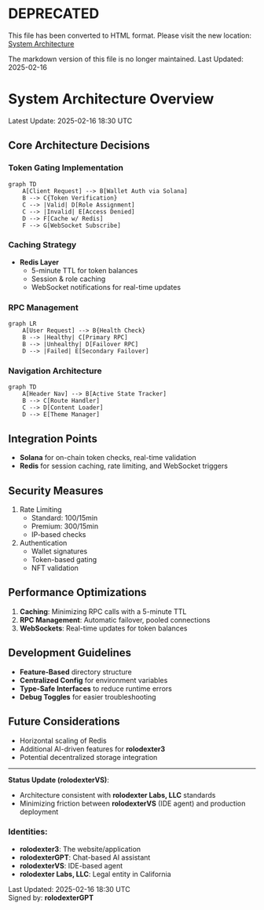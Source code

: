 # DEPRECATED
This file has been converted to HTML format. Please visit the new location:
[System Architecture](architecture.html)

The markdown version of this file is no longer maintained.
Last Updated: 2025-02-16

# System Architecture Overview
Latest Update: 2025-02-16 18:30 UTC

## Core Architecture Decisions

### Token Gating Implementation
```mermaid
graph TD
    A[Client Request] --> B[Wallet Auth via Solana]
    B --> C{Token Verification}
    C --> |Valid| D[Role Assignment]
    C --> |Invalid| E[Access Denied]
    D --> F[Cache w/ Redis]
    F --> G[WebSocket Subscribe]
```

### Caching Strategy
- **Redis Layer**
  - 5-minute TTL for token balances
  - Session & role caching
  - WebSocket notifications for real-time updates

### RPC Management
```mermaid
graph LR
    A[User Request] --> B{Health Check}
    B --> |Healthy| C[Primary RPC]
    B --> |Unhealthy| D[Failover RPC]
    D --> |Failed| E[Secondary Failover]
```

### Navigation Architecture
```mermaid
graph TD
    A[Header Nav] --> B[Active State Tracker]
    B --> C[Route Handler]
    C --> D[Content Loader]
    D --> E[Theme Manager]
```

## Integration Points
- **Solana** for on-chain token checks, real-time validation
- **Redis** for session caching, rate limiting, and WebSocket triggers

## Security Measures
1. Rate Limiting
   - Standard: 100/15min
   - Premium: 300/15min
   - IP-based checks
2. Authentication
   - Wallet signatures
   - Token-based gating
   - NFT validation

## Performance Optimizations
1. **Caching**: Minimizing RPC calls with a 5-minute TTL
2. **RPC Management**: Automatic failover, pooled connections
3. **WebSockets**: Real-time updates for token balances

## Development Guidelines
- **Feature-Based** directory structure
- **Centralized Config** for environment variables
- **Type-Safe Interfaces** to reduce runtime errors
- **Debug Toggles** for easier troubleshooting

## Future Considerations
- Horizontal scaling of Redis
- Additional AI-driven features for **rolodexter3**
- Potential decentralized storage integration

---
**Status Update (rolodexterVS)**:
- Architecture consistent with **rolodexter Labs, LLC** standards
- Minimizing friction between **rolodexterVS** (IDE agent) and production deployment

### Identities:
- **rolodexter3**: The website/application
- **rolodexterGPT**: Chat-based AI assistant
- **rolodexterVS**: IDE-based agent
- **rolodexter Labs, LLC**: Legal entity in California

Last Updated: 2025-02-16 18:30 UTC  
Signed by: **rolodexterGPT**